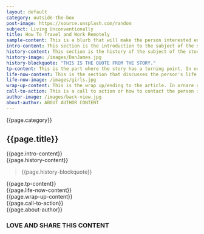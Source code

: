 ```yaml
---
layout: default
category: outside-the-box
post-image: https://source.unsplash.com/random
subject: Living Unconventionally
title: How To Travel and Work Remotely
sample-content: This is a blurb that will make the person interested enough to read the story. Lorem ipsum dolor sit amet, consectetur adipiscing elit, sed do eiusmod tempor incididunt ut labore et dolore magna aliqua.
intro-content: This section is the introduction to the subject of the story.In ornare quam viverra orci sagittis. In nibh mauris cursus mattis molestie a. Condimentum lacinia quis vel eros donec.
history-content: This section is the history of the subject of the story.In ornare quam viverra orci sagittis. In nibh mauris cursus mattis molestie a. Condimentum lacinia quis vel eros donec.
history-image: /images/DanJames.jpg
history-blockquote: "THIS IS THE QUOTE FROM THE STORY."
tp-content: This is the part where the story has a turning point. In ornare quam viverra orci sagittis. In nibh mauris cursus mattis molestie a. Condimentum lacinia quis vel eros donec.
life-now-content: This is the section that discusses the person's life in present day.  Lorem ipsum dolor sit amet, consectetur adipiscing elit, sed do eiusmod tempor incididunt ut labore et dolore magna aliqua. Sed sed risus pretium quam vulputate dignissim. Volutpat blandit aliquam etiam erat velit. In ornare quam viverra orci sagittis. In nibh mauris cursus mattis molestie a. Condimentum lacinia quis vel eros donec.
life-now-image: /images/girls.jpg
wrap-up-content: This is the wrap up/ending to the article. In ornare quam viverra orci sagittis. In nibh mauris cursus mattis molestie a. Condimentum lacinia quis vel eros donec.
call-to-action: This is a call to action or how to contact the person if relevant.
author-image: /images/back-view.jpg
about-author: ABOUT AUTHOR CONTENT
---
```

<!--ARTICLE TITLE AND BY LINE-->
<section class="grid">
  <div class="col-3">{{page.category}}</div>
  <div class="col-9">
    <h2>{{page.title}}</h2>
  </div>
</section>
<!--BODY OF ARTICLE-->
<section>
  {{page.intro-content}}
</section>
<section class="grid">
  <div class="col-8">{{page.history-content}}</div>
  <div class="col-4">
    <div class="bg-img" style="background-image: url({{page.history-image}})"> </div>
  </div>
  <div class="col-4">
    <blockquote>{{page.history-blockquote}}</blockquote>
  </div>
  <div class="col-8">{{page.tp-content}}</div>
  <div class="col-12">{{page.life-now-content}}</div>
  <div class="col-12">
    <div class="bg-img" style="background-image: url({{page.life-now-image}})"></div>
  </div>
  <div class="col-6">{{page.wrap-up-content}}</div>
  <div class="col-6">{{page.call-to-action}}</div>
</section>
<!--AUTHOR INFO AND SHARE ON SOCIAL BANNER-->
<section class="grid">
  <div class="col-2">
    <div class="bg-img" style="background-image: url({{page.author-image}})"></div>
  </div>
  <div class="col-2">{{page.about-author}}</div>
  <div class="col-10">
    <h3>LOVE AND SHARE THIS CONTENT</h3>
    <a class="button"><i class="far fa-heart"></i></a>
    <a class="button"><i class="far fa-envelope"></i> </a>
    <a class="button"><i class="fab fa-facebook-square"></i></a>
    <a class="button"><i class="fab fa-twitter-square"></i></a>
    <a class="button"><i class="fab fa-pinterest"></i></a>
    <a class="button"><i class="fab fa-flipboard"></i></a>
    <a class="button"><i class="fab fa-facebook-messenger"></i></a>
    <a class="button"><i class="fab fa-whatsapp-square"></i></a>
  </div>  
</section>
